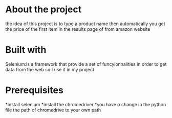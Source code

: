 # About the project

the idea of this project is to type a product name then automatically you get the price of the first item in the results page of  from amazon website 


# Built with

Selenium:is a framework that provide a set of funcyionnalities in order to get data from the web so I use it in my project

# Prerequisites

*install selenium
*install the chromedriver 
*you have o change in the python file the path of chromedrive to your own path

